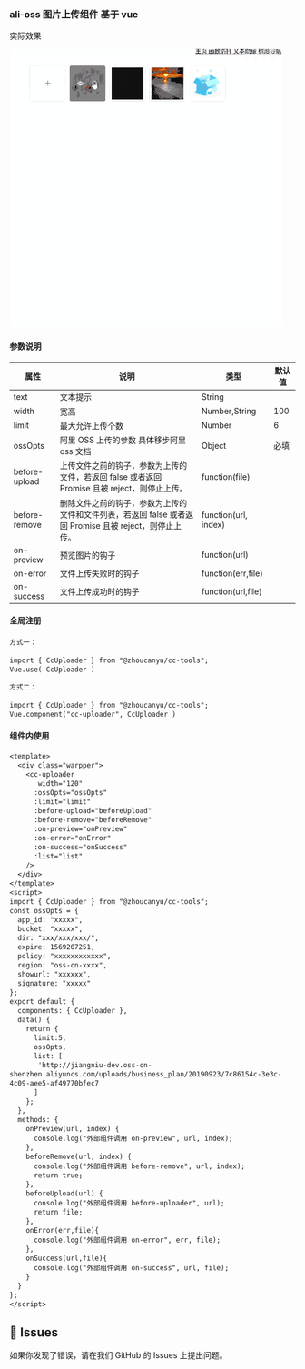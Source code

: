 ### ali-oss 图片上传组件 基于 vue

实际效果

![image](https://github.com/z253573760/cc-tools/blob/master/src/assets/load/gifhome_480x490_25s.gif?raw=true)

#### 参数说明

| 属性          | 说明                                                                                                    | 类型                 | 默认值 |
| ------------- | ------------------------------------------------------------------------------------------------------- | -------------------- | ------ |
| text          | 文本提示                                                                                                | String               |        |
| width         | 宽高                                                                                                    | Number,String        | 100    |
| limit         | 最大允许上传个数                                                                                        | Number               | 6      |
| ossOpts       | 阿里 OSS 上传的参数 具体移步阿里 oss 文档                                                               | Object               | 必填   |
| before-upload | 上传文件之前的钩子，参数为上传的文件，若返回 false 或者返回 Promise 且被 reject，则停止上传。           | function(file)       |        |
| before-remove | 删除文件之前的钩子，参数为上传的文件和文件列表，若返回 false 或者返回 Promise 且被 reject，则停止上传。 | function(url, index) |        |
| on-preview    | 预览图片的钩子                                                                                          | function(url)        |        |
| on-error      | 文件上传失败时的钩子                                                                                    | function(err,file)   |        |
| on-success    | 文件上传成功时的钩子                                                                                    | function(url,file)   |        |

#### 全局注册

```
方式一：

import { CcUploader } from "@zhoucanyu/cc-tools";
Vue.use( CcUploader )

```

```
方式二：

import { CcUploader } from "@zhoucanyu/cc-tools";
Vue.component("cc-uploader", CcUploader )

```

#### 组件内使用

```
<template>
  <div class="warpper">
    <cc-uploader
       width="120"
      :ossOpts="ossOpts"
      :limit="limit"
      :before-upload="beforeUpload"
      :before-remove="beforeRemove"
      :on-preview="onPreview"
      :on-error="onError"
      :on-success="onSuccess"
      :list="list"
    />
  </div>
</template>
<script>
import { CcUploader } from "@zhoucanyu/cc-tools";
const ossOpts = {
  app_id: "xxxxx",
  bucket: "xxxxx",
  dir: "xxx/xxx/xxx/",
  expire: 1569207251,
  policy: "xxxxxxxxxxxx",
  region: "oss-cn-xxxx",
  showurl: "xxxxxx",
  signature: "xxxxx"
};
export default {
  components: { CcUploader },
  data() {
    return {
      limit:5,
      ossOpts,
      list: [
       'http://jiangniu-dev.oss-cn-shenzhen.aliyuncs.com/uploads/business_plan/20190923/7c86154c-3e3c-4c09-aee5-af49770bfec7
      ]
    };
  },
  methods: {
    onPreview(url, index) {
      console.log("外部组件调用 on-preview", url, index);
    },
    beforeRemove(url, index) {
      console.log("外部组件调用 before-remove", url, index);
      return true;
    },
    beforeUpload(url) {
      console.log("外部组件调用 before-uploader", url);
      return file;
    },
    onError(err,file){
      console.log("外部组件调用 on-error", err, file);
    },
    onSuccess(url,file){
      console.log("外部组件调用 on-success", url, file);
    }
  }
};
</script>
```

## 🐛 Issues

如果你发现了错误，请在我们 GitHub 的 Issues 上提出问题。
